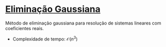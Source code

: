 # [Eliminação Gaussiana](gauss.cpp)

Método de eliminação gaussiana para resolução de sistemas lineares com coeficientes reais.

- Complexidade de tempo: $\mathcal{O}(n^3)$
